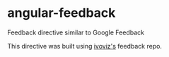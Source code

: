 # angular-feedback
Feedback directive similar to Google Feedback

This directive was built using [ivoviz's](http://github.com/ivoviz) feedback repo.
